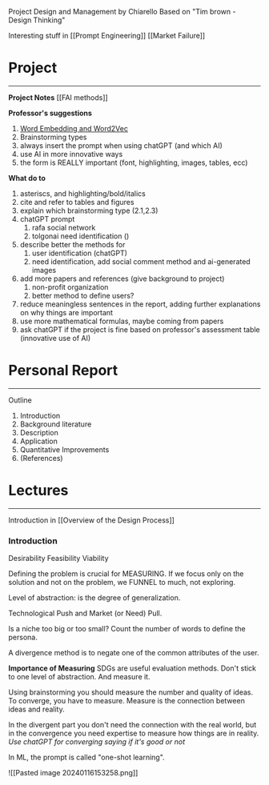 Project Design and Management by Chiarello
Based on "Tim brown - Design Thinking"

Interesting stuff in
[[Prompt Engineering]]
[[Market Failure]]

# Project
---
**Project Notes**
[[FAI methods]]

**Professor's suggestions**
1. [Word Embedding and Word2Vec](https://towardsdatascience.com/introduction-to-word-embedding-and-word2vec-652d0c2060fa)
2. Brainstorming types
3. always insert the prompt when using chatGPT (and which AI)
4. use AI in more innovative ways
5. the form is REALLY important (font, highlighting, images, tables, ecc)

**What do to**
1. asteriscs, and highlighting/bold/italics
2. cite and refer to tables and figures
3. explain which brainstorming type (2.1,2.3)
4. chatGPT prompt
	1. rafa social network
	2. tolgonai need identification ()
5. describe better the methods for
	1. user identification (chatGPT)
	2. need identification, add social comment method and ai-generated images
6. add more papers and references (give background to project)
	1. non-profit organization
	2. better method to define users?
7. reduce meaningless sentences in the report, adding further explanations on why things are important
8. use more mathematical formulas, maybe coming from papers
9. ask chatGPT if the project is fine based on professor's assessment table (innovative use of AI)

# Personal Report
---
Outline
1. Introduction
2. Background literature
3. Description
4. Application
5. Quantitative Improvements
6. (References)


# Lectures
---
Introduction in [[Overview of the Design Process]]
### Introduction

Desirability
Feasibility
Viability

Defining the problem is crucial for MEASURING.
If we focus only on the solution and not on the problem, we FUNNEL to much, not exploring.

Level of abstraction:  is the degree of generalization.

Technological Push and Market (or Need) Pull.

Is a niche too big or too small? Count the number of words to define the persona.

A divergence method is to negate one of the common attributes of the user.


**Importance of Measuring**
SDGs are useful evaluation methods.
Don't stick to one level of abstraction. And measure it.

Using brainstorming you should measure the number and quality of ideas.
To converge, you have to measure.
Measure is the connection between ideas and reality.

In the divergent part you don't need the connection with the real world, but in the convergence you need expertise to measure how things are in reality.
*Use chatGPT for converging saying if it's good or not*

In ML, the prompt is called "one-shot learning". 


![[Pasted image 20240116153258.png]]






